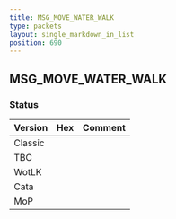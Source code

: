 ```yaml
---
title: MSG_MOVE_WATER_WALK
type: packets
layout: single_markdown_in_list
position: 690
---
```


## MSG_MOVE_WATER_WALK

### Status

Version    | Hex        | Comment
---------- | ---------- | ---------- 
Classic    |            |
TBC        |            |
WotLK      |            |
Cata       |            |
MoP        |            |